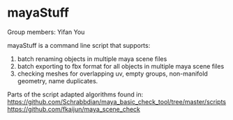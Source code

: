 # mayaStuff

Group members: Yifan You

mayaStuff is a command line script that supports:
1. batch renaming objects in multiple maya scene files
2. batch exporting to fbx format for all objects in multiple maya scene files
3. checking meshes for overlapping uv, empty groups, non-manifold geometry, name duplicates. 


Parts of the script adapted algorithms found in:
https://github.com/Schrabbdian/maya_basic_check_tool/tree/master/scripts
https://github.com/fkaijun/maya_scene_check

